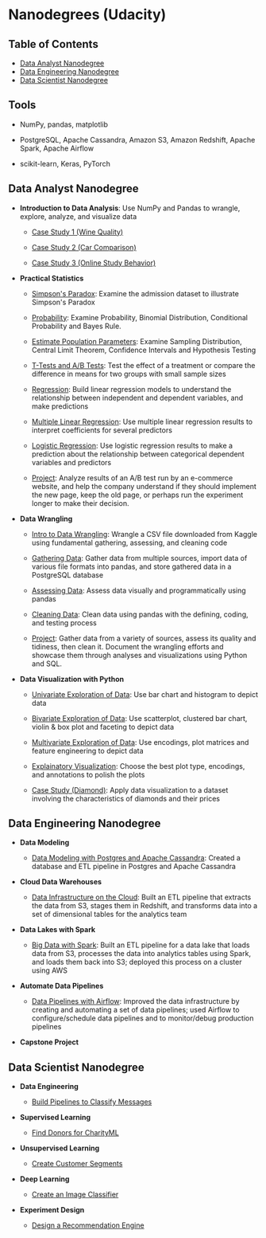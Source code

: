 # Nanodegrees (Udacity)

## Table of Contents
- [Data Analyst Nanodegree](#1)
- [Data Engineering Nanodegree](#2)
- [Data Scientist Nanodegree](#3)

## Tools

- NumPy, pandas, matplotlib

- PostgreSQL, Apache Cassandra, Amazon S3, Amazon Redshift, Apache Spark, Apache Airflow

- scikit-learn, Keras, PyTorch


<a id='1'></a>
## Data Analyst Nanodegree

- **Introduction to Data Analysis**: Use NumPy and Pandas to wrangle, explore, analyze, and visualize data

    - [Case Study 1 (Wine Quality)](https://github.com/iDataist/Wine-Quality)

    - [Case Study 2 (Car Comparison)](https://github.com/iDataist/Car-Comparison)

    - [Case Study 3 (Online Study Behavior)](https://github.com/iDataist/Online-Study-Behavior)

- **Practical Statistics**

    - [Simpson's Paradox](https://github.com/iDataist/Simpsons-Paradox): Examine the admission dataset to illustrate Simpson's Paradox

    - [Probability](https://github.com/iDataist/Probability): Examine Probability, Binomial Distribution, Conditional Probability and Bayes Rule.

    - [Estimate Population Parameters](https://github.com/iDataist/Estimate-Population-Parameters): Examine Sampling Distribution, Central Limit Theorem, Confidence Intervals and Hypothesis Testing

    - [T-Tests and A/B Tests](https://github.com/iDataist/T-Tests-and-AB-Tests): Test the effect of a treatment or compare the difference in means for two groups with small sample sizes

    - [Regression](https://github.com/iDataist/Linear-Regression): Build linear regression models to understand the relationship between independent and dependent variables, and make predictions

    - [Multiple Linear Regression](https://github.com/iDataist/Multiple-Linear-Regression): Use multiple linear regression results to interpret coefficients for several predictors

    - [Logistic Regression](https://github.com/iDataist/Logistic-Regression): Use logistic regression results to make a prediction about the relationship between categorical dependent variables and predictors

    - [Project](https://github.com/iDataist/Analyze-AB-Test-Result): Analyze results of an A/B test run by an e-commerce website, and help the company understand if they should implement the new page, keep the old page, or perhaps run the experiment longer to make their decision.

- **Data Wrangling**

    - [Intro to Data Wrangling](https://github.com/iDataist/Armenian-Online-Job-Postings): Wrangle a CSV file downloaded from Kaggle using fundamental gathering, assessing, and cleaning code

    - [Gathering Data](https://github.com/iDataist/Gathering-Data): Gather data from multiple sources, import data of various file formats into pandas, and store gathered data in a PostgreSQL database

    - [Assessing Data](https://github.com/iDataist/Assessing-Data): Assess data visually and programmatically using pandas

    - [Cleaning Data](https://github.com/iDataist/Cleaning-Data): Clean data using pandas with the defining, coding, and testing process

    - [Project](https://github.com/iDataist/We-Rate-Dogs/blob/master/README.md): Gather data from a variety of sources, assess its quality and tidiness, then clean it. Document the wrangling efforts and showcase them through analyses and visualizations using Python and SQL.

- **Data Visualization with Python**

    - [Univariate Exploration of Data](https://github.com/iDataist/Univariate-Exploration-of-Data): Use bar chart and histogram to depict data

    - [Bivariate Exploration of Data](https://github.com/iDataist/Bivariate-Exploration-of-Data): Use scatterplot, clustered bar chart, violin & box plot and faceting to depict data

    - [Multivariate Exploration of Data](https://github.com/iDataist/Multivariate-Exploration-of-Data): Use encodings, plot matrices and feature engineering to depict data

    - [Explainatory Visualization](https://github.com/iDataist/Explainatory-Visualization): Choose the best plot type, encodings, and annotations to polish the plots

    - [Case Study (Diamond)](https://github.com/iDataist/Diamond): Apply data visualization to a dataset involving the characteristics of diamonds and their prices

<a id='2'></a>
## Data Engineering Nanodegree

- **Data Modeling**

    - [Data Modeling with Postgres and Apache Cassandra](https://github.com/iDataist/Data-Engineering/tree/master/1.%20Data-Modeling-with-Postgres-and-Apache-Cassandra): Created a database and ETL pipeline in Postgres and Apache Cassandra

- **Cloud Data Warehouses**

    - [Data Infrastructure on the Cloud](https://github.com/iDataist/Data-Engineering/tree/master/2.%20Data-Infrastructure-on-the-Cloud): Built an ETL pipeline that extracts the data from S3, stages them in Redshift, and transforms data into a set of dimensional tables for the analytics team

- **Data Lakes with Spark**

    - [Big Data with Spark](https://github.com/iDataist/Data-Engineering/tree/master/3.%20Big-Data-with-Spark): Built an ETL pipeline for a data lake that loads data from S3, processes the data into analytics tables using Spark, and loads them back into S3; deployed this process on a cluster using AWS

- **Automate Data Pipelines**

    - [Data Pipelines with Airflow](https://github.com/iDataist/Data-Engineering/tree/master/4.%20Data%20Pipelines%20with%20Airflow): Improved the data infrastructure by creating and automating a set of data pipelines; used Airflow to configure/schedule data pipelines and to monitor/debug production pipelines

- **Capstone Project**

<a id='3'></a>
## Data Scientist Nanodegree

- **Data Engineering**

  - [Build Pipelines to Classify Messages](https://github.com/iDataist/Build-Pipelines-to-Classify-Messages)

- **Supervised Learning**

  - [Find Donors for CharityML](https://github.com/iDataist/Find-Donors-for-CharityML)

- **Unsupervised Learning**

  - [Create Customer Segments](https://github.com/iDataist/Create-Customer-Segments)

- **Deep Learning**

  - [Create an Image Classifier](https://github.com/iDataist/Create-an-Image-Classifier)

- **Experiment Design**

  - [Design a Recommendation Engine](https://github.com/iDataist/Design-a-Recommendation-Engine)
